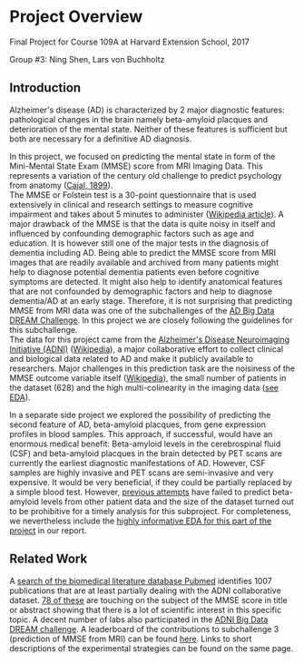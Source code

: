 
# Project Overview

Final Project for Course 109A at Harvard Extension School, 2017  

Group #3: Ning Shen, Lars von Buchholtz


## Introduction
  
Alzheimer's disease (AD) is characterized by 2 major diagnostic features: pathological changes in the brain namely beta-amyloid placques and deterioration of the mental state. Neither of these features is sufficient but both are necessary for a definitive AD diagnosis.  
  
In this project, we focused on predicting the mental state in form of the Mini-Mental State Exam (MMSE) score from MRI Imaging Data. This represents a variation of the century old challenge to predict psychology from anatomy ([Cajal, 1899](https://archive.org/details/comparativestud00cajagoog)).  
The MMSE or Folstein test is a 30-point questionnaire that is used extensively in clinical and research settings to measure cognitive impairment and takes about 5 minutes to administer ([Wikipedia article](https://en.wikipedia.org/wiki/Mini%E2%80%93Mental_State_Examination)). A major drawback of the MMSE is that the data is quite noisy in itself and influenced by confounding demographic factors such as age and education. It is however still one of the major tests in the diagnosis of dementia including AD.
Being able to predict the MMSE score from MRI images that are readily available and archived from many patients might help to diagnose potential dementia patients even before cognitive symptoms are detected. It might also help to identify anatomical features that are not confounded by demographic factors and help to diagnose dementia/AD at an early stage. Therefore, it is not surprising that predicting MMSE from MRI data was one of the subchallenges of the [AD Big Data DREAM Challenge](https://www.synapse.org/#!Synapse:syn2290704/wiki/60828). In this project we are closely following the guidelines for this subchallenge.  
The data for this project came from the [Alzheimer's Disease Neuroimaging Initiative (ADNI)](http://adni.loni.usc.edu/) ([Wikipedia](https://en.wikipedia.org/wiki/Alzheimer%27s_Disease_Neuroimaging_Initiative)), a major collaborative effort to collect clinical and biological data related to AD and make it publicly available to researchers.
Major challenges in this prediction task are the noisiness of the MMSE outcome variable itself ([Wikipedia](https://en.wikipedia.org/wiki/Mini%E2%80%93Mental_State_Examination)), the small number of patients in the dataset (628) and the high multi-colinearity in the imaging data ([see EDA](https://shellyxun.github.io/cs109a_final_project_2017/EDA_MMSE.html)).

In a separate side project we explored the possibility of predicting the second feature of AD, beta-amyloid placques, from gene expression profiles in blood samples. This approach, if successful, would have an enormous medical benefit:
Beta-amyloid levels in the cerebrospinal fluid (CSF) and beta-amyloid placques in the brain detected by PET scans are currently the earliest diagnostic manifestations of AD. However, CSF samples are highly invasive and PET scans are semi-invasive and very expensive. It would be very beneficial, if they could be partially replaced by a simple blood test. However, [previous attempts](link) have failed to predict beta-amyloid levels from other patient data and the size of the dataset turned out to be prohibitive for a timely analysis for this subproject. For completeness, we nevertheless include the [highly informative EDA for this part of the project](link) in our report.



## Related Work
 
A [search of the biomedical literature database Pubmed](https://www.ncbi.nlm.nih.gov/pubmed/?term=ADNI) identifies 1007 publications that are at least partially dealing with the ADNI collaborative dataset. [78 of these](https://www.ncbi.nlm.nih.gov/pubmed/?term=ADNI+MMSE) are touching on the subject of the MMSE score in title or abstract showing that there is a lot of scientific interest in this specific topic. A decent number of labs also participated in the [ADNI Big Data DREAM challenge](https://www.synapse.org/#!Synapse:syn2290704/wiki/60828). A leaderboard of the contributions to subchallenge 3 (prediction of MMSE from MRI) can be found [here](https://www.synapse.org/#!Synapse:syn2290704/wiki/68513). Links to short descriptions of the experimental strategies can be found on the same page.


